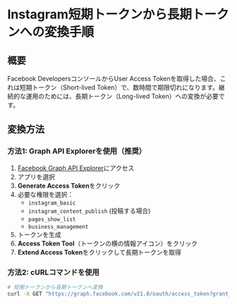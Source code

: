 # Instagram短期トークンから長期トークンへの変換手順

## 概要

Facebook DevelopersコンソールからUser Access Tokenを取得した場合、これは短期トークン（Short-lived Token）で、数時間で期限切れになります。継続的な運用のためには、長期トークン（Long-lived Token）への変換が必要です。

## 変換方法

### 方法1: Graph API Explorerを使用（推奨）

1. [Facebook Graph API Explorer](https://developers.facebook.com/tools/explorer/)にアクセス
2. アプリを選択
3. **Generate Access Token**をクリック
4. 必要な権限を選択：
   - `instagram_basic`
   - `instagram_content_publish` (投稿する場合)
   - `pages_show_list`
   - `business_management`
5. トークンを生成
6. **Access Token Tool**（トークンの横の情報アイコン）をクリック
7. **Extend Access Token**をクリックして長期トークンを取得

### 方法2: cURLコマンドを使用

```bash
# 短期トークンから長期トークンへ変換
curl -X GET "https://graph.facebook.com/v21.0/oauth/access_token?grant_type=fb_exchange_token&client_id={APP_ID}&client_secret={APP_SECRET}&fb_exchange_token={SHORT_LIVED_TOKEN}"
```

必要な情報：
- **APP_ID**: Facebook開発者コンソールのアプリID
- **APP_SECRET**: Facebook開発者コンソールのアプリシークレット
- **SHORT_LIVED_TOKEN**: 現在の短期トークン

### 方法3: スクリプトを使用

```bash
# 長期トークンへの変換（App Secretが必要）
npm run instagram:exchange-token
```

**注意**: このコマンドを実行するには、`.env`ファイルに以下が必要です：
```env
IG_APP_ID=your_app_id
IG_APP_SECRET=your_app_secret
IG_ACCESS_TOKEN=short_lived_token
```

## App IDとApp Secretの取得方法

1. [Facebook Developers](https://developers.facebook.com/)にログイン
2. 使用中のアプリを選択
3. **Settings** → **Basic**を選択
4. 以下の情報を確認：
   - **App ID**: 公開情報
   - **App Secret**: 「Show」をクリックして表示（パスワード入力が必要）

## 長期トークンの特徴

- **有効期限**: 60日間
- **更新可能期間**: 発行から24時間経過後
- **自動更新**: 月2回のGitHub Actionsで自動更新

## 変換後の手順

1. 長期トークンを取得したら、`.env`ファイルを更新：
   ```bash
   IG_ACCESS_TOKEN=新しい長期トークン
   ```

2. 動作確認：
   ```bash
   npm run instagram:fetch
   ```

3. GitHub Secretsも更新（本番環境用）：
   - リポジトリのSettings → Secrets and variables → Actions
   - `IG_ACCESS_TOKEN`を更新

## トラブルシューティング

### エラー: "Invalid OAuth access token"
- トークンが正しくコピーされているか確認
- トークンの前後に余分な空白がないか確認

### エラー: "App Secret required"
- Facebook開発者コンソールからApp Secretを取得
- セキュリティのため、App Secretは絶対に公開しない

### エラー: "Token already long-lived"
- 既に長期トークンに変換済み
- 更新は24時間経過後に`npm run instagram:refresh-token`で実行

## セキュリティ注意事項

⚠️ **重要**:
- App Secretは絶対にGitにコミットしない
- `.env`ファイルは`.gitignore`に含まれていることを確認
- 本番環境ではGitHub Secretsを使用
- 不要になったトークンは速やかに無効化

## 関連ドキュメント

- [Instagram Secrets設定手順](./instagram-secrets-setup.md)
- [Instagram Access Token自動更新システム](./instagram-token-refresh.md)
- [Instagramトラブルシューティング](../05-troubleshooting/instagram-issues.md)